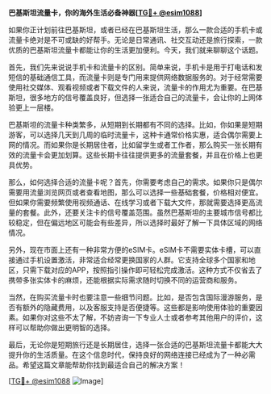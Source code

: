 **巴基斯坦流量卡，你的海外生活必备神器[[TG💪+ @esim1088](https://t.me/s/esim1088)]**

如果你正计划前往巴基斯坦，或者已经在巴基斯坦生活，那么一款合适的手机卡或流量卡绝对是不可或缺的好帮手。无论是日常通讯、社交互动还是旅行探索，一款优质的巴基斯坦流量卡都能让你的生活更加便利。今天，我们就来聊聊这个话题。

首先，我们先来说说手机卡和流量卡的区别。简单来说，手机卡是用于打电话和发短信的基础通信工具，而流量卡则是专门用来提供网络数据服务的。对于经常需要使用社交媒体、观看视频或者下载文件的人来说，流量卡的作用尤为重要。在巴基斯坦，很多地方的信号覆盖良好，但选择一张适合自己的流量卡，会让你的上网体验更上一层楼。

巴基斯坦的流量卡种类繁多，从短期到长期都有不同的选择。比如，你如果是短期游客，可以选择几天到几周的临时流量卡，这种卡通常价格实惠，适合偶尔需要上网的情况。而如果你是长期居住者，比如留学生或者工作者，那么购买一张长期有效的流量卡会更加划算。这些长期卡往往提供更多的流量套餐，并且在价格上也更具优势。

那么，如何选择合适的流量卡呢？首先，你需要考虑自己的需求。如果你只是偶尔需要用流量浏览网页或者查看地图，那么可以选择一些基础套餐，价格相对便宜。但如果你需要频繁使用视频通话、在线学习或者下载大文件，那就需要选择更高流量的套餐。此外，还要关注卡的信号覆盖范围。虽然巴基斯坦的主要城市信号都比较稳定，但在偏远地区可能会有些差异，所以选择时最好了解一下具体区域的网络情况。

另外，现在市面上还有一种非常方便的eSIM卡。eSIM卡不需要实体卡槽，可以直接通过手机设置激活，非常适合经常更换国家的人群。它支持全球多个国家和地区，只需下载对应的APP，按照指引操作即可轻松完成激活。这种方式不仅省去了携带多张实体卡的麻烦，还能根据实际需求随时切换不同的运营商和服务。

当然，在购买流量卡时也要注意一些细节问题。比如，是否包含国际漫游服务，是否有额外的隐藏费用，以及客服支持是否便捷等。这些都是影响使用体验的重要因素。如果你对这些不太了解，不妨咨询一下专业人士或者参考其他用户的评价，这样可以帮助你做出更明智的选择。

最后，无论你是短期旅行还是长期居住，选择一张合适的巴基斯坦流量卡都能大大提升你的生活质量。在这个信息时代，保持良好的网络连接已经成为了一种必需品。希望这篇文章能帮助你找到最适合自己的解决方案！

[[TG💪+ @esim1088](https://t.me/s/esim1088) ![Image](https://i.postimg.cc/4NQfJmqS/Snipaste-2025-05-13-00-14-12.png)]